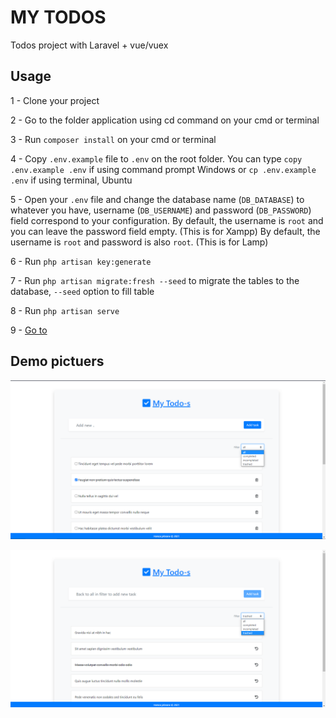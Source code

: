 # MY TODOS
Todos project with Laravel + vue/vuex

## Usage

1 - Clone your project

2 - Go to the folder application using cd command on your cmd or terminal

3 - Run `composer install` on your cmd or terminal

4 - Copy `.env.example` file to `.env` on the root folder. You can type `copy .env.example .env` if using command prompt Windows or `cp .env.example .env` if using terminal, Ubuntu

5 - Open your `.env` file and change the database name (`DB_DATABASE`) to whatever you have, username (`DB_USERNAME`) and password (`DB_PASSWORD`) field correspond to your configuration.
By default, the username is `root` and you can leave the password field empty. (This is for Xampp)
By default, the username is `root` and password is also `root`. (This is for Lamp)

6 - Run `php artisan key:generate`

7 - Run `php artisan migrate:fresh --seed` to migrate the tables to the database, `--seed` option to fill table

8 - Run `php artisan serve`

9 - [Go to](localhost:8000)

## Demo pictuers

![pic1](pic1.png)

![pic2](pic2.png)
